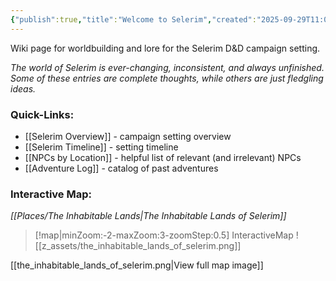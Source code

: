 ```yaml
---
{"publish":true,"title":"Welcome to Selerim","created":"2025-09-29T11:06:14.000-04:00","modified":"2025-10-17T14:38:21.778-04:00","published":"2025-10-17T14:38:21.778-04:00","cssclasses":""}
---
```


Wiki page for worldbuilding and lore for the Selerim D&D campaign setting.

*The world of Selerim is ever-changing, inconsistent, and always unfinished. Some of these entries are complete thoughts, while others are just fledgling ideas.*

### Quick-Links:
- [[Selerim Overview]] - campaign setting overview
- [[Selerim Timeline]] - setting timeline
- [[NPCs by Location]] - helpful list of relevant (and irrelevant) NPCs
- [[Adventure Log]] - catalog of past adventures

### Interactive Map:
*[[Places/The Inhabitable Lands\|The Inhabitable Lands of Selerim]]*
> [!map|minZoom:-2-maxZoom:3-zoomStep:0.5] InteractiveMap
> ![[z_assets/the_inhabitable_lands_of_selerim.png]]

[[the_inhabitable_lands_of_selerim.png|View full map image]]